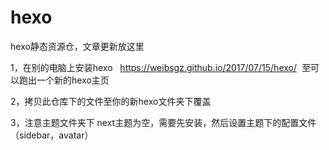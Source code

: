 # hexo
hexo静态资源仓，文章更新放这里


1，在别的电脑上安装hexo   https://weibsgz.github.io/2017/07/15/hexo/  至可以跑出一个新的hexo主页

2，拷贝此仓库下的文件至你的新hexo文件夹下覆盖  

3，注意主题文件夹下 next主题为空，需要先安装，然后设置主题下的配置文件（sidebar，avatar）
